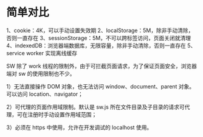 # 简单对比

1、cookie：4K，可以手动设置失效期
2、localStorage：5M，除非手动清除，否则一直存在
3、sessionStorage：5M，不可以跨标签访问，页面关闭就清理
4、indexedDB：浏览器端数据库，无限容量，除非手动清除，否则一直存在
5、service worker 实现离线缓存

SW 除了 work 线程的限制外，由于可拦截页面请求，为了保证页面安全，浏览器端对 sw 的使用限制也不少。

1）无法直接操作 DOM 对象，也无法访问 window、document、parent 对象。可以访问 location、navigator；

2）可代理的页面作用域限制。默认是 sw.js 所在文件目录及子目录的请求可代理，可在注册时手动设置作用域范围；

3）必须在 https 中使用，允许在开发调试的 localhost 使用。

















